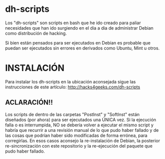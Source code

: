 # dh-scripts

Los "dh-scripts" son scripts en bash que he ido creado para paliar necesidades que han ido surgiendo en el dia a dia de administrar Debian como distribución de hacking.

Si bien están pensados para ser ejecutados en Debian es probable que puedan ser ejecutados sin errores en derivados como Ubuntu, Mint u otros.

# INSTALACIÓN

Para instalar los dh-scripts en la ubicación aconsejada sigue las instrucciones de este artículo: http://hacks4geeks.com/dh-scripts

## ACLARACIÓN!!
Los scripts de dentro de las carpetas "PostInst" y "SoftInst" están diseñados (por ahora) para ser ejecutados una ÚNICA vez. Si la ejecución falla o es interrumpida, NO se debería volver a ejecutar el mismo script y habría que recurrir a una revisión manual de lo que pudo haber fallado y de las cosas que podrían haber sido modificadas de forma errónea, para corregirlas. En esos casos aconsejo la re-instalación de Debian, la posterior re-sincronización con este repositorio y la re-ejecución del paquete que pudo haber fallado.
